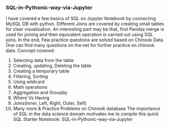 ### SQL-in-Pythonic-way-via-Jupyter

I have covered a few basics of SQL on Jupyter Notebook by connecting MySQL DB with python.
Different Joins are covered by creating small tables for clear visualization. An interesting part may be that, 
first Pandas merge is used for joining and then equivalent operation is carried out using SQL joins. 
In the end, Few practice questions are solved based on Chinook Data.
One can find many questions on the net for further practice on chinook data. 
Concept covered:
1) Selecting data from the table
2) Creating, updating, Deleting the table
3) Creating a temporary table
4) Filtering, Sorting
5) Using wildcard
6) Math operations
7) Aggregation and Groupby
8) Where Vs Having
9) Joins(Inner, Left, Right, Outer, Self)
10) Many more & Practice Problems on Chinook database
The importance of SQL in the data science domain  motivates me to compile this quick SQL Starter Notebook: SQL-in-Pythonic-way-via-Jupyter
